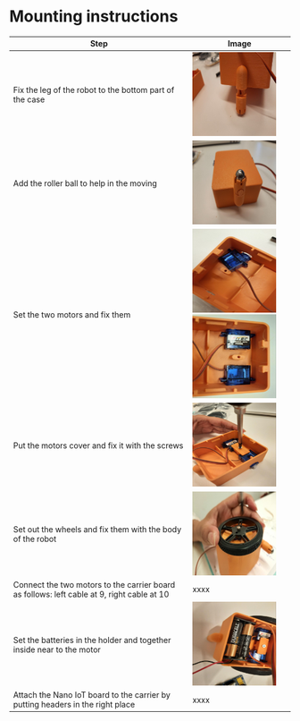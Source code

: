 # Mounting instructions
| Step | Image |
| --- | --- |
| Fix the leg of the robot to the bottom part of the case  | <img src="/doc/pictures/image9.jpg" width="150" height="150">   |
| Add the roller ball to help in the moving | <img src="/doc/pictures/image13.jpg" width="150" height="150"> | 
| Set the two motors and fix them  | <img src="/doc/pictures/image17.jpg" width="150" height="150"> <img src="/doc/pictures/image6.jpg" width="150" height="150"> | 
| Put the motors cover and fix it with the screws   | <img src="/doc/pictures/image8.jpg" width="150" height="150"> | 
| Set out the wheels and fix them with the body of the robot   | <img src="/doc/pictures/image18.jpg" width="150" height="150"> | 
| Connect the two motors to the carrier board as follows: left cable at 9, right cable at 10  |xxxx | 
|  Set the batteries in the holder and together inside near to the motor   |<img src="/doc/pictures/image21.jpg" width="150" height="150">  | 
| Attach the Nano IoT board to the carrier by putting headers in the right place | xxxx | 
